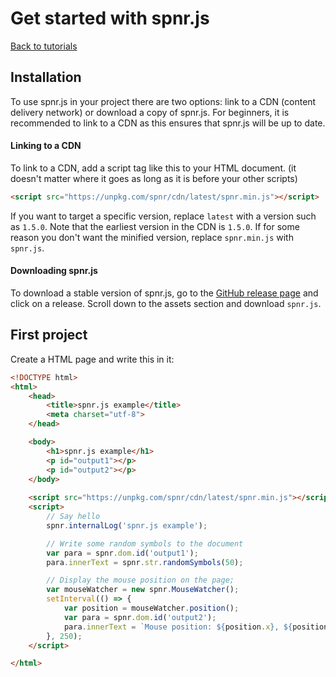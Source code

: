 # Get started with spnr.js

[Back to tutorials](index.md)

## Installation
To use spnr.js in your project there are two options: link to a CDN (content delivery network) or download a copy of spnr.js. For beginners, it is recommended to link to a CDN as this ensures that spnr.js will be up to date.

#### Linking to a CDN

To link to a CDN, add a script tag like this to your HTML document. (it doesn't matter where it goes as long as it is before your other scripts)

```html
<script src="https://unpkg.com/spnr/cdn/latest/spnr.min.js"></script>
```

If you want to target a specific version, replace `latest` with a version such as `1.5.0`. Note that the earliest version in the CDN is `1.5.0`. If for some reason you don't want the minified version, replace `spnr.min.js` with `spnr.js`.

#### Downloading spnr.js

To download a stable version of spnr.js, go to the [GitHub release page](https://github.com/That-Cool-Coder/spnr.js/releases/) and click on a release. Scroll down to the assets section and download `spnr.js`.

## First project

Create a HTML page and write this in it:

```html
<!DOCTYPE html>
<html>
    <head>
        <title>spnr.js example</title>
        <meta charset="utf-8">
    </head>

    <body>
        <h1>spnr.js example</h1>
        <p id="output1"></p>
        <p id="output2"></p>
    </body>
    
    <script src="https://unpkg.com/spnr/cdn/latest/spnr.min.js"></script>
    <script>
        // Say hello
        spnr.internalLog('spnr.js example');

        // Write some random symbols to the document
        var para = spnr.dom.id('output1');
        para.innerText = spnr.str.randomSymbols(50);

        // Display the mouse position on the page;
        var mouseWatcher = new spnr.MouseWatcher();
        setInterval(() => {
            var position = mouseWatcher.position();
            var para = spnr.dom.id('output2');
            para.innerText = `Mouse position: ${position.x}, ${position.y}`;
        }, 250);
    </script>

</html>
```